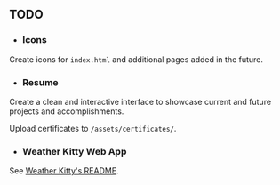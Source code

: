 ## TODO
- ### Icons
Create icons for `index.html` and additional pages added in the future.

- ### Resume
Create a clean and interactive interface to showcase current and future projects and accomplishments.

Upload certificates to `/assets/certificates/`.

- ### Weather Kitty Web App
See [Weather Kitty's README](https://github.com/jaim1n/Weather-Kitty/blob/main/README.md#web-application).
